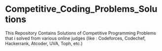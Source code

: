 # Competitive_Coding_Problems_Solutions

This Repository Contains Solutions of Competitive Programming Problems that i solved from various online judges (like : Codeforces, Codechef, Hackerrank, Atcoder, UVA, Toph, etc.)
